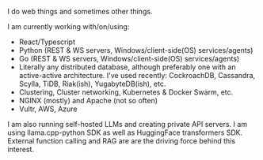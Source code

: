 I do web things and sometimes other things.

I am currently working with/on/using:
- React/Typescript
- Python (REST & WS servers, Windows/client-side(OS) services/agents)
- Go (REST & WS servers, Windows/client-side(OS) services/agents)
- Literally any distributed database, although preferably one with an active-active architecture. I've used recently: CockroachDB, Cassandra, Scylla, TiDB, Riak(ish), YugabyteDB(ish), etc.
- Clustering, Cluster networking, Kubernetes & Docker Swarm, etc.
- NGINX (mostly) and Apache (not so often)
- Vultr, AWS, Azure

I am also running self-hosted LLMs and creating private API servers. I am using llama.cpp-python SDK as well as HuggingFace transformers SDK. External function calling and RAG are are the driving force behind this interest.

